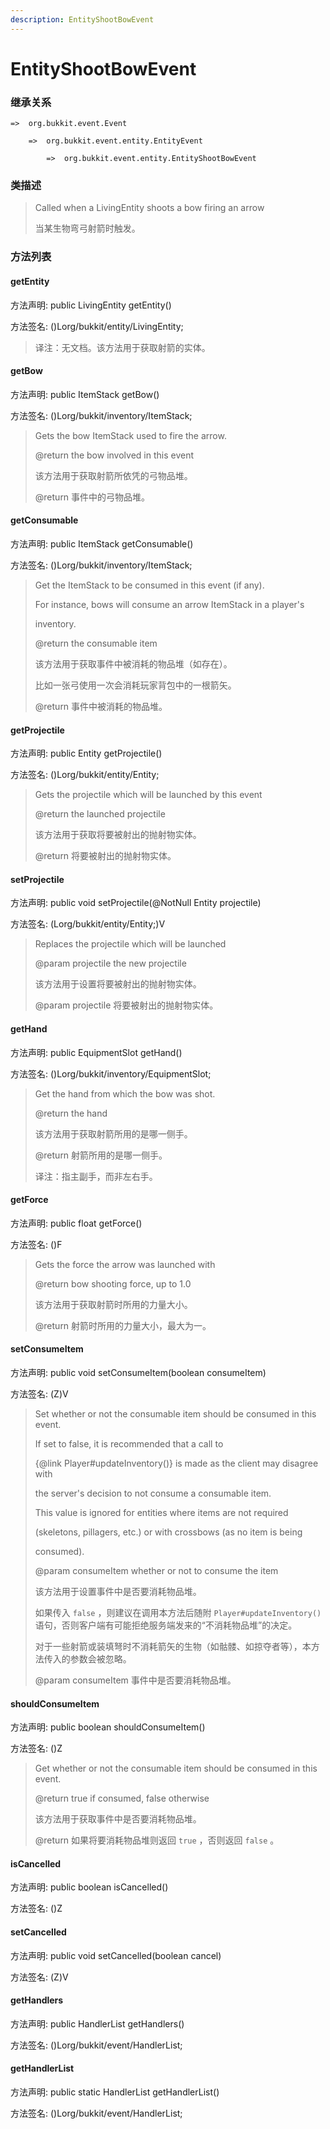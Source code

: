 ```yaml
---
description: EntityShootBowEvent
---
```


# EntityShootBowEvent

### 继承关系

    =>  org.bukkit.event.Event

        =>  org.bukkit.event.entity.EntityEvent

            =>  org.bukkit.event.entity.EntityShootBowEvent

### 类描述

> Called when a LivingEntity shoots a bow firing an arrow
>
> 当某生物弯弓射箭时触发。

### 方法列表

#### getEntity

方法声明: public LivingEntity getEntity()

方法签名: ()Lorg/bukkit/entity/LivingEntity;

> 译注：无文档。该方法用于获取射箭的实体。

#### getBow

方法声明: public ItemStack getBow()

方法签名: ()Lorg/bukkit/inventory/ItemStack;

> Gets the bow ItemStack used to fire the arrow.
>
> @return the bow involved in this event
>
> 该方法用于获取射箭所依凭的弓物品堆。
>
> @return 事件中的弓物品堆。

#### getConsumable

方法声明: public ItemStack getConsumable()

方法签名: ()Lorg/bukkit/inventory/ItemStack;

> Get the ItemStack to be consumed in this event (if any).
>
> For instance, bows will consume an arrow ItemStack in a player's
>
> inventory.
>
> @return the consumable item
>
> 该方法用于获取事件中被消耗的物品堆（如存在）。
>
> 比如一张弓使用一次会消耗玩家背包中的一根箭矢。
>
> @return 事件中被消耗的物品堆。

#### getProjectile

方法声明: public Entity getProjectile()

方法签名: ()Lorg/bukkit/entity/Entity;

> Gets the projectile which will be launched by this event
>
> @return the launched projectile
>
> 该方法用于获取将要被射出的抛射物实体。
>
> @return 将要被射出的抛射物实体。

#### setProjectile

方法声明: public void setProjectile(@NotNull Entity projectile)

方法签名: (Lorg/bukkit/entity/Entity;)V

> Replaces the projectile which will be launched
>
> @param projectile the new projectile
>
> 该方法用于设置将要被射出的抛射物实体。
>
> @param projectile 将要被射出的抛射物实体。

#### getHand

方法声明: public EquipmentSlot getHand()

方法签名: ()Lorg/bukkit/inventory/EquipmentSlot;

> Get the hand from which the bow was shot.
>
> @return the hand
>
> 该方法用于获取射箭所用的是哪一侧手。
>
> @return 射箭所用的是哪一侧手。
>
> 译注：指主副手，而非左右手。

#### getForce

方法声明: public float getForce()

方法签名: ()F

> Gets the force the arrow was launched with
>
> @return bow shooting force, up to 1.0
>
> 该方法用于获取射箭时所用的力量大小。
>
> @return 射箭时所用的力量大小，最大为一。

#### setConsumeItem

方法声明: public void setConsumeItem(boolean consumeItem)

方法签名: (Z)V

> Set whether or not the consumable item should be consumed in this event.
>
> If set to false, it is recommended that a call to
>
> {@link Player#updateInventory()} is made as the client may disagree with
>
> the server's decision to not consume a consumable item.
>
> This value is ignored for entities where items are not required
>
> (skeletons, pillagers, etc.) or with crossbows (as no item is being
>
> consumed).
>
> @param consumeItem whether or not to consume the item
>
> 该方法用于设置事件中是否要消耗物品堆。
>
> 如果传入 `false` ，则建议在调用本方法后随附 `Player#updateInventory()` 语句，否则客户端有可能拒绝服务端发来的“不消耗物品堆”的决定。
>
> 对于一些射箭或装填弩时不消耗箭矢的生物（如骷髅、如掠夺者等），本方法传入的参数会被忽略。
>
> @param consumeItem 事件中是否要消耗物品堆。

#### shouldConsumeItem

方法声明: public boolean shouldConsumeItem()

方法签名: ()Z

> Get whether or not the consumable item should be consumed in this event.
>
> @return true if consumed, false otherwise
>
> 该方法用于获取事件中是否要消耗物品堆。
>
> @return 如果将要消耗物品堆则返回 `true` ，否则返回 `false` 。

#### isCancelled

方法声明: public boolean isCancelled()

方法签名: ()Z

#### setCancelled

方法声明: public void setCancelled(boolean cancel)

方法签名: (Z)V

#### getHandlers

方法声明: public HandlerList getHandlers()

方法签名: ()Lorg/bukkit/event/HandlerList;

#### getHandlerList

方法声明: public static HandlerList getHandlerList()

方法签名: ()Lorg/bukkit/event/HandlerList;